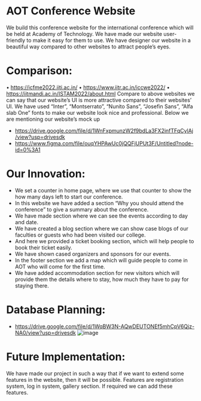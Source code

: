 # AOT Conference Website

We build this conference website for the international conference which will be held at Academy of Technology. We have made our website user-friendly to make it easy for them to use. We have designer our website in a beautiful way compared to other websites to attract people’s eyes.

# Comparison:
•	https://icfme2022.iiti.ac.in/
•	https://www.iitr.ac.in/iccwe2022/
•	https://iitmandi.ac.in/ISTAM2022/about.html
Compare to above websites we can say that our website’s UI is more attractive compared to their websites’ UI. We have used “Inter”, “Montserrato”, “Nunito Sans”, “Josefin Sans”, “Alfa slab One” fonts to make our website look nice and professional. Below we are mentioning our website’s mock up
-   https://drive.google.com/file/d/1WnFxpmunzW2f9bdLa3FX2infTFqCylAj/view?usp=drivesdk
-	https://www.figma.com/file/ouqYHPAwUc0jQQFjUPUt3F/Untitled?node-id=0%3A1

# Our Innovation:

-	We set a counter in home page, where we use that counter to show the how many days left to start our conference. 
-	In this website we have added a section “Why you should attend the conference” to give a summary about the conference. 
-	We have made section where we can see the events according to day and date. 
-	We have created a blog section where we can show case blogs of our faculties or guests who had been visited our college. 
-	And here we provided a ticket booking section, which will help people to book their ticket easily. 
-	We have shown cased organizers and sponsors for our events. 
-	In the footer section we add a map which will guide people to come in AOT who will come for the first time. 
-	We have added accommodation section for new visitors which will provide them the details where to stay, how much they have to pay for staying there.

# Database Planning:
-   https://drive.google.com/file/d/1WqBW3N-AQwDEUTONEf5mhCpV6Qjz-NA0/view?usp=drivesdk
![image](https://user-images.githubusercontent.com/82677314/198380663-ec6b6ebb-b791-476c-a041-68f0842ee453.png)


# Future Implementation: 
We have made our project in such a way that if we want to extend some features in the website, then it will be possible. Features are registration system, log in system, gallery section. If required we can add these features. 






